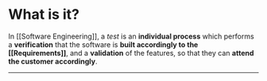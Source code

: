 # What is it?

In [[Software Engineering]], a *test* is an **individual process** which performs a **verification** that the software is **built accordingly to the [[Requirements]]**, and a **validation** of the features, so that they can **attend the customer accordingly**.
___
